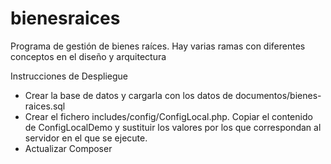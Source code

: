 # bienesraices
Programa de gestión de bienes raíces. Hay varias ramas con diferentes conceptos en el diseño y arquitectura

Instrucciones de Despliegue

- Crear la base de datos y cargarla con los datos de documentos/bienes-raices.sql
- Crear el fichero includes/config/ConfigLocal.php. Copiar el contenido de ConfigLocalDemo y sustituir los valores por los que correspondan al servidor en el que se ejecute.
- Actualizar Composer